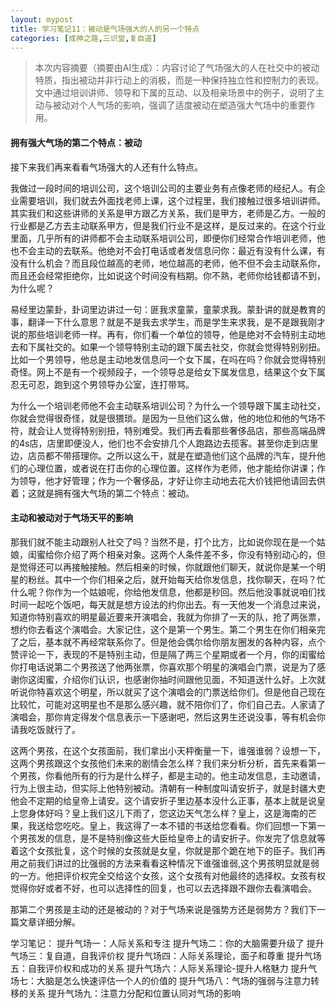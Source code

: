 ```yaml
---
layout: mypost
title: 学习笔记11：被动是气场强大的人的另一个特点
categories: [成神之路,三识堂,复自道]
---
```


> 本次内容摘要（摘要由AI生成）：内容讨论了气场强大的人在社交中的被动特质，指出被动并非行动上的消极，而是一种保持独立性和控制力的表现。文中通过培训讲师、领导和下属的互动、以及相亲场景中的例子，说明了主动与被动对个人气场的影响，强调了适度被动在塑造强大气场中的重要作用。

#### 拥有强大气场的第二个特点：被动
接下来我们再来看看气场强大的人还有什么特点。

我做过一段时间的培训公司，这个培训公司的主要业务有点像老师的经纪人。有企业需要培训，我们就去外面找老师上课，这个过程里，我们接触过很多培训讲师。其实我们和这些讲师的关系是甲方跟乙方关系，我们是甲方，老师是乙方。一般的行业都是乙方去主动联系甲方，但是我们行业不是这样，是反过来的。在这个行业里面，几乎所有的讲师都不会主动联系培训公司，即便你们经常合作培训老师，他也不会主动的去联系。他绝对不会打电话或者发信息问你：最近有没有什么课，有没有什么机会？而且段位越高的老师，地位越高的老师，他不但不会主动联系你，而且还会经常拒绝你，比如说这个时间没有档期。你不熟，老师你给钱都请不到，为什么呢？

易经里边蒙卦，卦词里边讲过一句：匪我求童蒙，童蒙求我。蒙卦讲的就是教育的事，翻译一下什么意思？就是不是我去求学生，而是学生来求我，是不是跟我刚才说的那些培训老师一样。再有，你们看一个单位的领导，他是绝对不会特别主动地去和下属社交的。如果一个领导特别主动的跟下属去社交，你就会觉得特别别扭。比如一个男领导，他总是主动地发信息问一个女下属，在吗在吗？你就会觉得特别奇怪。网上不是有一个视频段子，一个领导总是给女下属发信息，结果这个女下属忍无可忍，跑到这个男领导办公室，连打带骂。

为什么一个培训老师他不会主动联系培训公司？为什么一个领导跟下属主动社交，你就会觉得很奇怪，就是很猥琐。是因为一旦他们这么做，他的地位和他的气场不符，就会让人觉得特别别扭，特别难受。我们再去看那些奢侈品店，那些高端品牌的4s店，店里即便没人，他们也不会安排几个人跑路边去揽客。甚至你走到店里边，店员都不带搭理你。之所以这么干，就是在塑造他们这个品牌的汽车，提升他们的心理位置，或者说在打击你的心理位置。这样作为老师，他才能给你讲课；作为领导，他才好管理；作为一个奢侈品，才好让你主动地去花大价钱把他请回去供着；这就是拥有强大气场的第二个特点：被动。

#### 主动和被动对于气场天平的影响
那我们就不能主动跟别人社交了吗？当然不是，打个比方，比如说你现在是一个姑娘，闺蜜给你介绍了两个相亲对象。这两个人条件差不多，你没有特别动心的，但是觉得还可以再接触接触。然后相亲的时候，你就跟他们聊天，就说你是某一个明星的粉丝。其中一个你们相亲之后，就开始每天给你发信息，找你聊天，在吗？忙什么呢？你作为一个姑娘呢，你给他发信息，他都是秒回。然后他没事就说咱们找时间一起吃个饭吧，每天就是想方设法的约你出去。有一天他发一个消息过来说，知道你特别喜欢的明星最近要来开演唱会，我就为你排了一天的队，抢了两张票，想约你去看这个演唱会。大家记住，这个是第一个男生。第二个男生在你们相亲完了之后，基本就不再经常联系你了。但是他会偶尔给你朋友圈发的各种内容，点个赞评论一下，表现的不是特别主动，但是隔了两三个星期或者一个月，你的闺蜜给你打电话说第二个男孩送了他两张票，你喜欢那个明星的演唱会门票，说是为了感谢你这闺蜜，介绍你们认识，也感谢你抽时间跟他见面，不知道送什么好。上次就听说你特喜欢这个明星，所以就买了这个演唱会的门票送给你们。但是他自己现在比较忙，可能对这明星也不是那么感兴趣，就不陪你们了，你们自己去。人家请了演唱会，那你肯定得发个信息表示一下感谢吧，然后这男生还说没事，等有机会你请我吃饭就行了。

这两个男孩，在这个女孩面前，我们拿出小天枰衡量一下，谁强谁弱？设想一下，这两个男孩跟这个女孩他们未来的剧情会怎么样？我们来分析分析，首先来看第一个男孩，你看他所有的行为是什么样子，都是主动的。他主动发信息，主动邀请，行为上很主动，但实际上他特别被动。清朝有一种制度叫请安折子，就是封疆大吏他会不定期的给皇帝上请安。这个请安折子里边基本没什么正事，基本上就是说皇上您身体好吗？皇上我们这儿下雨了，您这边天气怎么样？皇上，这是海南的芒果，我送给您吃吃。皇上，我这得了一本不错的书送给您看看。你们回想一下第一个男孩发的信息，是不是特别像这些大臣给皇帝上的请安折子。你发完了信息就等着这个女孩批复，这个时候的女孩就是女皇，你就是那个跪在地下的臣子。我们再用之前我们讲过的比强弱的方法来看看这种情况下谁强谁弱,这个男孩明显就是弱的一方。他把评价权完全交给这个女孩，这个女孩有对他最终的选择权。女孩有权觉得你好或者不好，也可以选择性的回复，也可以去选择跟不跟你去看演唱会。

那第二个男孩是主动的还是被动的？对于气场来说是强势方还是弱势方？我们下一篇文章详细分解。

学习笔记：
提升气场一：人际关系和专注
提升气场二：你的大脑需要升级了
提升气场三：复自道，自我评价权
提升气场四：人际关系理论，面子和尊重
提升气场五：自我评价权和成功的关系
提升气场六：人际关系理论-提升人格魅力
提升气场七：大脑是怎么快速评估一个人的价值的
提升气场八：气场的强弱与注意力转移的关系
提升气场九：注意力分配和位置认同对气场的影响
